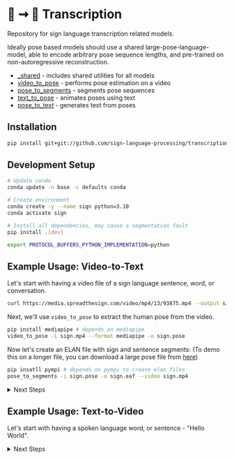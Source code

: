 # 📝 ⇝ 🧏 Transcription

Repository for sign language transcription related models.

Ideally pose based models should use a shared large-pose-language-model,
able to encode arbitrary pose sequence lengths, and pre-trained on non-autoregressive reconstruction.

- [_shared](_shared) - includes shared utilities for all models
- [video_to_pose](video_to_pose) - performs pose estimation on a video
- [pose_to_segments](pose_to_segments) - segments pose sequences
- [text_to_pose](text_to_pose) - animates poses using text
- [pose_to_text](pose_to_text) - generates text from poses

## Installation

```bash
pip install git+git://github.com/sign-language-processing/transcription.git
```

## Development Setup
```bash
# Update conda
conda update -n base -c defaults conda

# Create environment
conda create -y --name sign python=3.10
conda activate sign

# Install all dependencies, may cause a segmentation fault
pip install .[dev]

export PROTOCOL_BUFFERS_PYTHON_IMPLEMENTATION=python
```


## Example Usage: Video-to-Text

Let's start with having a video file of a sign language sentence, word, or conversation.

```bash
curl https://media.spreadthesign.com/video/mp4/13/93875.mp4 --output sign.mp4
```

Next, we'll use `video_to_pose` to extract the human pose from the video.

```bash
pip install mediapipe # depends on mediapipe
video_to_pose -i sign.mp4 --format mediapipe -o sign.pose
```

Now let's create an ELAN file with sign and sentence segments:
(To demo this on a longer file, you can download a large pose file from [here](https://nlp.biu.ac.il/~amit/datasets/poses/holistic/dgs_corpus/1413451-11105600-11163240_a.pose))

```bash
pip insatll pympi # depends on pympi to create elan files
pose_to_segments -i sign.pose -o sign.eaf --video sign.mp4
```


<details>
  <summary>Next Steps</summary>

After looking at the ELAN file, adjusting where needed, we'll transcribe every sign segment into HamNoSys or
SignWriting:

```bash
pose_to_text --notation=signwriting --pose=sign.pose --eaf=sign.eaf
```

After looking at the ELAN file again, fixing any mistakes, we finally translate each sentence segment into spoken
language text:

```bash
text_to_text --sign_language=us --spoken_language=en --eaf=sign.eaf
```

</details>


## Example Usage: Text-to-Video

Let's start with having a spoken language word, or sentence - "Hello World".

<details>
  <summary>Next Steps</summary>

First, we'll translate it into sign language text, in SignWriting format:

```bash
text_to_text --spoken_language=en --sign_language=us \
  --notation=signwriting --text="Hello World" > sign.txt
```

Next, we'll animate the sign language text into a pose sequence:

```bash
text_to_pose --notation=signwriting --text=$(cat sign.txt) --pose=sign.pose
```

Finally, we'll animate the pose sequence into a video:

```bash
pose_to_video --model=stylegan3 --pose=sign.pose --video=sign.mp4
```
</details>
